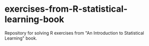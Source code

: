 # exercises-from-R-statistical-learning-book
Repository for solving R exercises from "An Introduction to Statistical Learning" book.
